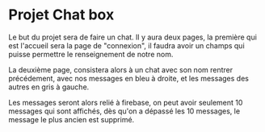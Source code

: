 # Projet Chat box

Le but du projet sera de faire un chat. Il y aura deux pages, la première qui est l'accueil sera la page de "connexion", il faudra avoir un champs qui puisse permettre le renseignement de notre nom.

La deuxième page, consistera alors à un chat avec son nom rentrer précédement, avec nos messages en bleu à droite, et les messages des autres en gris à gauche.

Les messages seront alors relié à firebase, on peut avoir seulement 10 messages qui sont affichés, dès qu'on a dépassé les 10 messages, le message le plus ancien est supprimé.